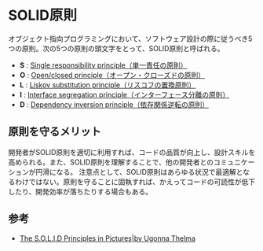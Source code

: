 # SOLID原則

オブジェクト指向プログラミングにおいて、ソフトウェア設計の際に従うべき5つの原則。次の5つの原則の頭文字をとって、SOLID原則と呼ばれる。

- **S** : [Single responsibility principle（単一責任の原則）](https://github.com/superneko160/SRP)
- **O** : [Open/closed principle（オープン・クローズドの原則）](https://github.com/superneko160/OCP)
- **L** : [Liskov substitution principle（リスコフの置換原則）](https://github.com/superneko160/LSP)
- **I** : [Interface segregation principle（インターフェース分離の原則）](https://github.com/superneko160/ISP)
- **D** : [Dependency inversion principle（依存関係逆転の原則）](https://github.com/superneko160/DIP)

## 原則を守るメリット

開発者がSOLID原則を適切に利用すれば、コードの品質が向上し、設計スキルを高められる。また、SOLID原則を理解することで、他の開発者とのコミュニケーションが円滑になる。
注意点として、SOLID原則はあらゆる状況で最適解となるわけではない。原則を守ることに固執すれば、かえってコードの可読性が低下したり、開発効率が落ちたりする場合もある。

## 参考

- [The S.O.L.I.D Principles in Pictures|by Ugonna Thelma](https://medium.com/backticks-tildes/the-s-o-l-i-d-principles-in-pictures-b34ce2f1e898)

